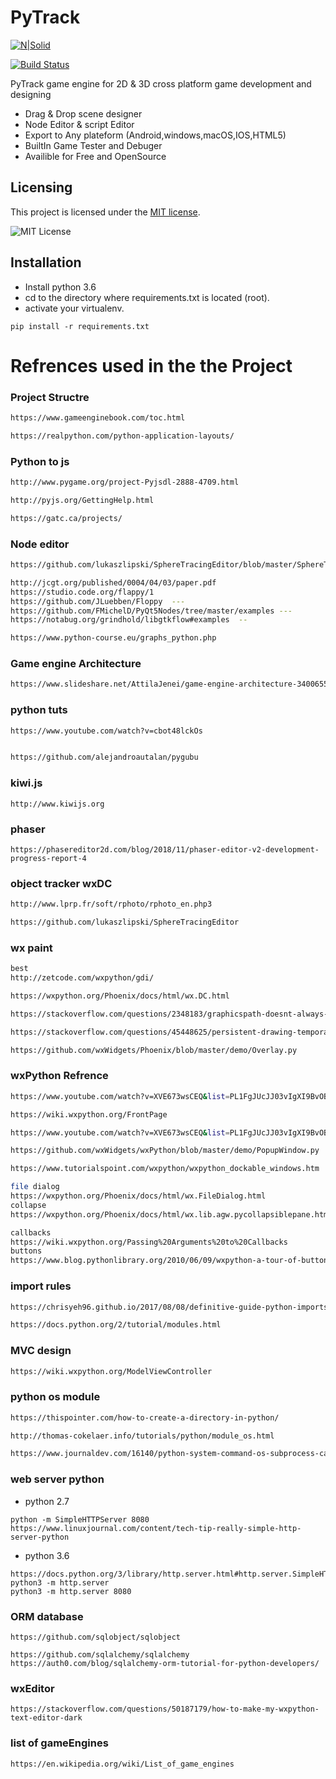 # PyTrack
[![N|Solid](https://cldup.com/dTxpPi9lDf.thumb.png)](https://nodesource.com/products/nsolid)

[![Build Status](https://travis-ci.org/joemccann/dillinger.svg?branch=master)](https://travis-ci.org/joemccann/dillinger)

PyTrack game engine for 2D & 3D cross platform game development and designing 

  - Drag & Drop scene designer
  - Node Editor & script Editor
  - Export to Any plateform (Android,windows,macOS,IOS,HTML5)
  - BuiltIn Game Tester and Debuger 
  - Availible for Free and OpenSource
## Licensing

This project is licensed under the [MIT license](LICENSE).

![MIT License](https://danielmiessler.com/images/mitlicense.png)

## Installation
* Install python 3.6
* cd to the directory where requirements.txt is located (root).
* activate your virtualenv.
```
pip install -r requirements.txt 
```
# Refrences used in the the Project

### Project Structre 
```sh
https://www.gameenginebook.com/toc.html

https://realpython.com/python-application-layouts/
```

### Python to js
```sh
http://www.pygame.org/project-Pyjsdl-2888-4709.html

http://pyjs.org/GettingHelp.html

https://gatc.ca/projects/
```
### Node editor 
```sh
https://github.com/lukaszlipski/SphereTracingEditor/blob/master/SphereTracingEditor/GraphConnections.py

http://jcgt.org/published/0004/04/03/paper.pdf 
https://studio.code.org/flappy/1
https://github.com/JLuebben/Floppy  ---
https://github.com/FMichelD/PyQt5Nodes/tree/master/examples ---
https://notabug.org/grindhold/libgtkflow#examples  --

https://www.python-course.eu/graphs_python.php
```
### Game engine Architecture
```sh
https://www.slideshare.net/AttilaJenei/game-engine-architecture-34006558?from_action=save
```
### python tuts 
```sh
https://www.youtube.com/watch?v=cbot48lckOs


https://github.com/alejandroautalan/pygubu
```
### kiwi.js

```
http://www.kiwijs.org
```

### phaser
```
https://phasereditor2d.com/blog/2018/11/phaser-editor-v2-development-progress-report-4
```

### object tracker wxDC
```sh
http://www.lprp.fr/soft/rphoto/rphoto_en.php3

https://github.com/lukaszlipski/SphereTracingEditor
```
### wx paint 
```sh
best
http://zetcode.com/wxpython/gdi/

https://wxpython.org/Phoenix/docs/html/wx.DC.html

https://stackoverflow.com/questions/2348183/graphicspath-doesnt-always-refresh-itself

https://stackoverflow.com/questions/45448625/persistent-drawing-temporary-overlay-with-wx-paintdc

https://github.com/wxWidgets/Phoenix/blob/master/demo/Overlay.py


```
### wxPython Refrence 
```sh
https://www.youtube.com/watch?v=XVE673wsCEQ&list=PL1FgJUcJJ03vIgXI9BvOBdoc0S3PuzcRb

https://wiki.wxpython.org/FrontPage

https://www.youtube.com/watch?v=XVE673wsCEQ&list=PL1FgJUcJJ03vIgXI9BvOBdoc0S3PuzcRb

https://github.com/wxWidgets/wxPython/blob/master/demo/PopupWindow.py

https://www.tutorialspoint.com/wxpython/wxpython_dockable_windows.htm

file dialog
https://wxpython.org/Phoenix/docs/html/wx.FileDialog.html
collapse
https://wxpython.org/Phoenix/docs/html/wx.lib.agw.pycollapsiblepane.html

callbacks
https://wiki.wxpython.org/Passing%20Arguments%20to%20Callbacks
buttons
https://www.blog.pythonlibrary.org/2010/06/09/wxpython-a-tour-of-buttons-part-1-of-2/
```
### import rules
```sh 
https://chrisyeh96.github.io/2017/08/08/definitive-guide-python-imports.html

https://docs.python.org/2/tutorial/modules.html
```
### MVC design
```sh
https://wiki.wxpython.org/ModelViewController
```
### python os module
```sh
https://thispointer.com/how-to-create-a-directory-in-python/

http://thomas-cokelaer.info/tutorials/python/module_os.html

https://www.journaldev.com/16140/python-system-command-os-subprocess-call
```
### web server python 
* python 2.7
```
python -m SimpleHTTPServer 8080
https://www.linuxjournal.com/content/tech-tip-really-simple-http-server-python 

```
* python 3.6
```
https://docs.python.org/3/library/http.server.html#http.server.SimpleHTTPRequestHandler
python3 -m http.server
python3 -m http.server 8080
```
### ORM database 
```
https://github.com/sqlobject/sqlobject

https://github.com/sqlalchemy/sqlalchemy
https://auth0.com/blog/sqlalchemy-orm-tutorial-for-python-developers/
```
### wxEditor
```
https://stackoverflow.com/questions/50187179/how-to-make-my-wxpython-text-editor-dark
```
### list of gameEngines
```
https://en.wikipedia.org/wiki/List_of_game_engines
```